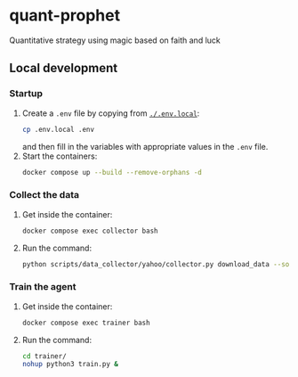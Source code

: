 # quant-prophet
Quantitative strategy using magic based on faith and luck

## Local development
### Startup
1. Create a `.env` file by copying from [`./.env.local`](./.env.local):
    ```bash
    cp .env.local .env
    ```
    and then fill in the variables with appropriate values in the `.env` file.
2. Start the containers:
    ```bash
    docker compose up --build --remove-orphans -d
    ```

### Collect the data
1. Get inside the container:
    ```bash
    docker compose exec collector bash
    ```
2. Run the command:
    ```bash
    python scripts/data_collector/yahoo/collector.py download_data --source_dir /usr/src/quant-prophet/data/stock/input/us --start 1900-01-01 --end 2024-12-31 --delay 1 --interval 1d --region US
    ```

### Train the agent
1. Get inside the container:
    ```bash
    docker compose exec trainer bash
    ```
2. Run the command:
    ```bash
    cd trainer/
    nohup python3 train.py &
    ```
